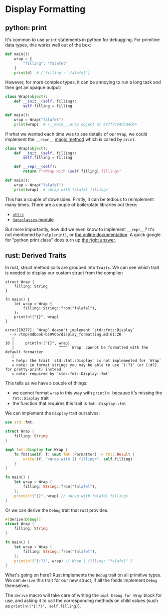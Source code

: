 # Display Formatting

## python: print

It's common to use `print` statements in python for debugging. For primitive data types, this works well out of the box:

```python
def main():
    wrap = {
        "filling": "falafel"
    }
    print(d)  # {'filling': 'falafel'}
```

However, for more complex types, it can be annoying to run a long task and then get an opaque output:

```python
class Wrap(object):
    def __init__(self, filling):
        self.filling = filling

def main():
    wrap = Wrap("falafel")
    print(wrap)  # <__main__.Wrap object at 0x7f7c24dcd4d0>
```

If what we wanted each time was to see details of our `Wrap`, we could implement the `__repr__` [magic method](https://rszalski.github.io/magicmethods/) which is called by `print`.

```python
class Wrap(object):
    def __init__(self, filling):
        self.filling = filling

    def __repr__(self):
        return f"<Wrap with {self.filling} filling>"

def main():
    wrap = Wrap("falafel")
    print(wrap)  # <Wrap with falafel filling>
```

This has a couple of downsides. Firstly, it can be tedious to reimplement many times. There are a couple of boilerplate libraries out there:

- [`attrs`](https://pypi.org/project/attrs/)
- [`dataclasses` module](https://docs.python.org/3/library/dataclasses.html)

But more importantly, how did we even know to implement `__repr__`? It's not mentioned by `help(print)`, or [the online documentation](https://docs.python.org/3/library/functions.html#print). A quick google for "python print class" does turn up [the right answer](https://stackoverflow.com/questions/1535327/how-to-print-objects-of-class-using-print).

## rust: Derived Traits

In rust, struct method calls are grouped into `Traits`. We can see which trait is needed to display our custom struct from the compiler:

```rust,compile_fail
struct Wrap {
    filling: String
}

fn main() {
    let wrap = Wrap {
        filling: String::from("falafel"),
    };
    println!("{}", wrap)
}
```

```log
error[E0277]: `Wrap` doesn't implement `std::fmt::Display`
  --> /tmp/mdbook-b59VOb/display_formatting.md:61:20
   |
10 |     println!("{}", wrap)
   |                    ^^^^ `Wrap` cannot be formatted with the default formatter
   |
   = help: the trait `std::fmt::Display` is not implemented for `Wrap`
   = note: in format strings you may be able to use `{:?}` (or {:#?} for pretty-print) instead
   = note: required by `std::fmt::Display::fmt`
```

This tells us we have a couple of things:

- we cannot format `wrap` in this way with `println!` because it's missing the `fmt::Display` trait
- the function that requires this trait is `fmt::Display::fmt`

We can implement the `Display` trait ourselves:

```rust
use std::fmt;

struct Wrap {
    filling: String
}

impl fmt::Display for Wrap {
    fn fmt(&self, f: &mut fmt::Formatter) -> fmt::Result {
        write!(f, "<Wrap with {} filling>", self.filling)
    }
}

fn main() {
    let wrap = Wrap {
        filling: String::from("falafel"),
    };
    println!("{}", wrap) // <Wrap with falafel filling>
}
```

Or we can derive the `Debug` trait that rust provides.

```rust
#[derive(Debug)]
struct Wrap {
    filling: String
}

fn main() {
    let wrap = Wrap {
        filling: String::from("falafel"),
    };
    println!("{:?}", wrap) // Wrap { filling: "falafel" }
}
```

What's going on here? Rust implements the `Debug` trait on all primitive types. We can `derive` this trait for our new struct, if all the fields implement `Debug` themselves.

The `derive` macro will take care of writing the `impl Debug for Wrap` block for use, and asking it to call the corresponding methods on child values (such as `println!("{:?}", self.filling)`).
